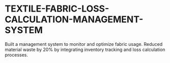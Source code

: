 # TEXTILE-FABRIC-LOSS-CALCULATION-MANAGEMENT-SYSTEM
Built a management system to monitor and optimize fabric usage. Reduced material waste by 20% by integrating inventory tracking and loss calculation processes.
